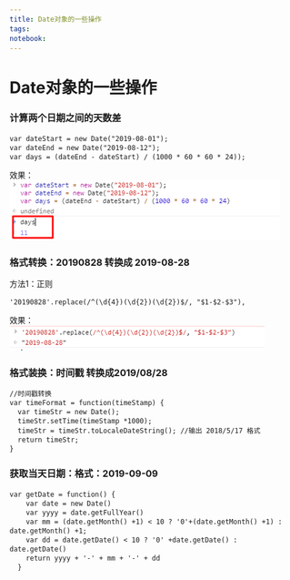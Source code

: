 ```yaml
---
title: Date对象的一些操作
tags: 
notebook: 
---
```

# Date对象的一些操作
### 计算两个日期之间的天数差
```
var dateStart = new Date("2019-08-01");
var dateEnd = new Date("2019-08-12");
var days = (dateEnd - dateStart) / (1000 * 60 * 60 * 24));
```
效果：
![](https://raw.githubusercontent.com/heihuahe/myGallery/master/noteImage/20190812152646.png)

### 格式转换：20190828 转换成 2019-08-28
方法1：正则
```
'20190828'.replace(/^(\d{4})(\d{2})(\d{2})$/, "$1-$2-$3"),
```
效果：    
![](https://raw.githubusercontent.com/heihuahe/myGallery/master/noteImage/20190828144848.png)

### 格式装换：时间戳 转换成2019/08/28
```
//时间戳转换
var timeFormat = function(timeStamp) {
  var timeStr = new Date();
  timeStr.setTime(timeStamp *1000);
  timeStr = timeStr.toLocaleDateString(); //输出 2018/5/17 格式
  return timeStr;
}
```

### 获取当天日期：格式：2019-09-09
```
var getDate = function() {
    var date = new Date()
    var yyyy = date.getFullYear()
    var mm = (date.getMonth() +1) < 10 ? '0'+(date.getMonth() +1) : date.getMonth() +1;
    var dd = date.getDate() < 10 ? '0' +date.getDate() : date.getDate()
    return yyyy + '-' + mm + '-' + dd
  }
```